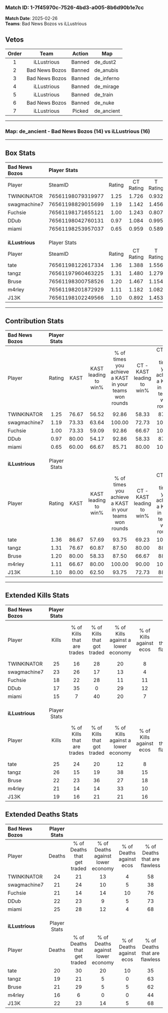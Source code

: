 ### Match ID: 1-7f45970c-7526-4bd3-a005-8b6d90b1e7cc  
**Match Date**: 2025-02-26  
**Teams**: Bad News Bozos vs iLLustrious  

## Vetos  

| Order | Team | Action | Map |
| :---: | :--: | :----: | --- |
| 1 | iLLustrious | Banned | de_dust2 |
| 2 | Bad News Bozos | Banned | de_anubis |
| 3 | Bad News Bozos | Banned | de_inferno |
| 4 | iLLustrious | Banned | de_mirage |
| 5 | iLLustrious | Banned | de_train |
| 6 | Bad News Bozos | Banned | de_nuke |
| 7 | iLLustrious | Picked | de_ancient |

---  

### **Map**: de_ancient - Bad News Bozos (14) vs iLLustrious (16)  
---  

## Box Stats  

| **Bad News Bozos** | Player Stats      |        |           |          |       |      |       |         |        |      |     |
| :- | :- | :-: | :-: | :-: | :-: | :-: | :-: | :-: | :-: | :-: | :-: |
| Player             | SteamID           | Rating | CT Rating | T Rating | KAST  | ADR  | Kills | Assists | Deaths | K/D  | HS% |
| TWINKINATOR        | 76561198079319977 |  1.25  |   1.726   |  0.932   | 76.67 | 98.0 |  25   |    7    |   24   | 1.04 | 48  |
| swagmachine7       | 76561198829015699 |  1.19  |   1.142   |  1.456   | 73.33 | 86.8 |  23   |    9    |   21   | 1.10 | 52  |
| Fuchsie            | 76561198171655121 |  1.00  |   1.243   |  0.807   | 73.33 | 71.6 |  18   |    8    |   21   | 0.86 | 33  |
| DDub               | 76561198042760131 |  0.97  |   1.084   |  0.995   | 80.00 | 64.2 |  17   |    5    |   22   | 0.77 | 23  |
| miami              | 76561198253957037 |  0.65  |   0.959   |  0.589   | 60.00 | 48.6 |  15   |    2    |   25   | 0.60 | 66  |
|                    |                   |        |           |          |       |      |       |         |        |      |     |
|                    |                   |        |           |          |       |      |       |         |        |      |     |
|                    |                   |        |           |          |       |      |       |         |        |      |     |
| **iLLustrious**    | Player Stats      |        |           |          |       |      |       |         |        |      |     |
| Player             | SteamID           | Rating | CT Rating | T Rating | KAST  | ADR  | Kills | Assists | Deaths | K/D  | HS% |
| tate               | 76561198122617334 |  1.36  |   1.388   |  1.556   | 86.67 | 87.8 |  25   |    7    |   20   | 1.25 | 40  |
| tangz              | 76561197960463225 |  1.31  |   1.480   |  1.279   | 76.67 | 82.0 |  26   |    4    |   19   | 1.37 | 38  |
| Bruse              | 76561198300758526 |  1.20  |   1.467   |  1.154   | 80.00 | 83.9 |  22   |    8    |   21   | 1.05 | 63  |
| m4rley             | 76561198201872929 |  1.11  |   1.182   |  1.082   | 66.67 | 70.9 |  21   |    5    |   16   | 1.31 | 61  |
| J13K               | 76561198102249566 |  1.10  |   0.892   |  1.453   | 80.00 | 80.8 |  19   |   11    |   22   | 0.86 | 42  |
---  

## Contribution Stats  

| **Bad News Bozos** | Player Stats |       |                      |                                                        |                           |                                                             |                          |                                                            |
| :- | :-: | :-: | :-: | :-: | :-: | :-: | :-: | :-: |
| Player             |    Rating    | KAST  | KAST leading to win% | % of times you achieve a KAST in your teams won rounds | CT - KAST leading to win% | CT - % of times you achieve a KAST in your teams won rounds | T - KAST leading to win% | T - % of times you achieve a KAST in your teams won rounds |
| TWINKINATOR        |     1.25     | 76.67 |        56.52         |                         92.86                          |           58.33           |                            87.50                            |          54.55           |                           100.00                           |
| swagmachine7       |     1.19     | 73.33 |        63.64         |                         100.00                         |           72.73           |                           100.00                            |          54.55           |                           100.00                           |
| Fuchsie            |     1.00     | 73.33 |        59.09         |                         92.86                          |           66.67           |                           100.00                            |          50.00           |                           83.33                            |
| DDub               |     0.97     | 80.00 |        54.17         |                         92.86                          |           58.33           |                            87.50                            |          50.00           |                           100.00                           |
| miami              |     0.65     | 60.00 |        66.67         |                         85.71                          |           80.00           |                           100.00                            |          50.00           |                           66.67                            |
|                    |              |       |                      |                                                        |                           |                                                             |                          |                                                            |
|                    |              |       |                      |                                                        |                           |                                                             |                          |                                                            |
|                    |              |       |                      |                                                        |                           |                                                             |                          |                                                            |
| **iLLustrious**    | Player Stats |       |                      |                                                        |                           |                                                             |                          |                                                            |
| Player             |    Rating    | KAST  | KAST leading to win% | % of times you achieve a KAST in your teams won rounds | CT - KAST leading to win% | CT - % of times you achieve a KAST in your teams won rounds | T - KAST leading to win% | T - % of times you achieve a KAST in your teams won rounds |
| tate               |     1.36     | 86.67 |        57.69         |                         93.75                          |           69.23           |                           100.00                            |          46.15           |                           85.71                            |
| tangz              |     1.31     | 76.67 |        60.87         |                         87.50                          |           80.00           |                            88.89                            |          46.15           |                           85.71                            |
| Bruse              |     1.20     | 80.00 |        58.33         |                         87.50                          |           66.67           |                            88.89                            |          50.00           |                           85.71                            |
| m4rley             |     1.11     | 66.67 |        80.00         |                         100.00                         |           90.00           |                           100.00                            |          70.00           |                           100.00                           |
| J13K               |     1.10     | 80.00 |        62.50         |                         93.75                          |           72.73           |                            88.89                            |          53.85           |                           100.00                           |
---  

## Extended Kills Stats  

| **Bad News Bozos** | Player Stats |                            |                            |                                    |                         |                              |                                 |                                       |                    |           |
| :- | :-: | :-: | :-: | :-: | :-: | :-: | :-: | :-: | :-: | :-: |
| Player             |    Kills     | % of Kills that are trades | % of Kills that got traded | % of Kills against a lower economy | % of Kills against ecos | % of Kills that are flawless | % of Kills that are close duels | % of Kills that are assisted by flash | Pistol Round Kills | AWP Kills |
| TWINKINATOR        |      25      |             16             |             28             |                 20                 |            8            |              48              |                4                |                   0                   |         2          |     0     |
| swagmachine7       |      23      |             26             |             17             |                 13                 |            4            |              65              |                9                |                   4                   |         0          |     0     |
| Fuchsie            |      18      |             22             |             28             |                 11                 |           11            |              56              |                6                |                   0                   |         1          |     0     |
| DDub               |      17      |             35             |             0              |                 29                 |           12            |              65              |               12                |                   6                   |         0          |     8     |
| miami              |      15      |             7              |             40             |                 20                 |            7            |              33              |               13                |                   0                   |         0          |     0     |
|                    |              |                            |                            |                                    |                         |                              |                                 |                                       |                    |           |
|                    |              |                            |                            |                                    |                         |                              |                                 |                                       |                    |           |
|                    |              |                            |                            |                                    |                         |                              |                                 |                                       |                    |           |
| **iLLustrious**    | Player Stats |                            |                            |                                    |                         |                              |                                 |                                       |                    |           |
| Player             |    Kills     | % of Kills that are trades | % of Kills that got traded | % of Kills against a lower economy | % of Kills against ecos | % of Kills that are flawless | % of Kills that are close duels | % of Kills that are assisted by flash | Pistol Round Kills | AWP Kills |
| tate               |      25      |             24             |             20             |                 12                 |            8            |              64              |                0                |                   4                   |         2          |     0     |
| tangz              |      26      |             15             |             19             |                 38                 |           15            |              46              |               15                |                  12                   |         1          |     1     |
| Bruse              |      22      |             23             |             36             |                 27                 |           18            |              55              |                0                |                   9                   |         1          |     0     |
| m4rley             |      21      |             14             |             14             |                 33                 |           10            |              76              |                0                |                  10                   |         2          |     0     |
| J13K               |      19      |             16             |             21             |                 21                 |           16            |              58              |                5                |                   0                   |         4          |     4     |
## Extended Deaths Stats  

| **Bad News Bozos** | Player Stats |                             |                                   |                          |                               |                            |                           |               |
| :- | :-: | :-: | :-: | :-: | :-: | :-: | :-: | :-: |
| Player             |    Deaths    | % of Deaths that get traded | % of Deaths against lower economy | % of Deaths against ecos | % of Deaths that are flawless | % of Deaths that are close | % of Deaths while blinded | Deaths to AWP |
| TWINKINATOR        |      24      |             21              |                13                 |            4             |              58               |             13             |             4             |       1       |
| swagmachine7       |      21      |             24              |                10                 |            5             |              38               |             0              |            14             |       2       |
| Fuchsie            |      21      |             14              |                14                 |            10            |              76               |             5              |             0             |       0       |
| DDub               |      22      |             23              |                 9                 |            5             |              73               |             0              |             0             |       2       |
| miami              |      25      |             28              |                12                 |            4             |              68               |             4              |            16             |       0       |
|                    |              |                             |                                   |                          |                               |                            |                           |               |
|                    |              |                             |                                   |                          |                               |                            |                           |               |
|                    |              |                             |                                   |                          |                               |                            |                           |               |
| **iLLustrious**    | Player Stats |                             |                                   |                          |                               |                            |                           |               |
| Player             |    Deaths    | % of Deaths that get traded | % of Deaths against lower economy | % of Deaths against ecos | % of Deaths that are flawless | % of Deaths that are close | % of Deaths while blinded | Deaths to AWP |
| tate               |      20      |             30              |                20                 |            10            |              35               |             5              |            10             |       1       |
| tangz              |      19      |             21              |                 5                 |            0             |              63               |             16             |             0             |       1       |
| Bruse              |      21      |             29              |                 5                 |            5             |              62               |             5              |             0             |       3       |
| m4rley             |      16      |              6              |                 0                 |            0             |              44               |             6              |             0             |       0       |
| J13K               |      22      |             23              |                14                 |            5             |              68               |             9              |             0             |       3       |
